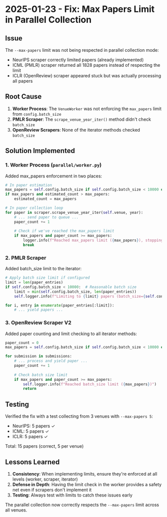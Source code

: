 # 2025-01-23 - Fix: Max Papers Limit in Parallel Collection

## Issue

The `--max-papers` limit was not being respected in parallel collection mode:
- NeurIPS scraper correctly limited papers (already implemented)
- ICML (PMLR) scraper returned all 1828 papers instead of respecting the limit
- ICLR (OpenReview) scraper appeared stuck but was actually processing all papers

## Root Cause

1. **Worker Process**: The `VenueWorker` was not enforcing the `max_papers` limit from `config.batch_size`
2. **PMLR Scraper**: The `scrape_venue_year_iter()` method didn't check `batch_size`
3. **OpenReview Scrapers**: None of the iterator methods checked `batch_size`

## Solution Implemented

### 1. Worker Process (`parallel/worker.py`)

Added max_papers enforcement in two places:

```python
# In paper estimation
max_papers = self.config.batch_size if self.config.batch_size < 10000 else None
if max_papers and estimated_count > max_papers:
    estimated_count = max_papers

# In paper collection loop
for paper in scraper.scrape_venue_year_iter(self.venue, year):
    # ... send paper to queue ...
    paper_count += 1
    
    # Check if we've reached the max_papers limit
    if max_papers and paper_count >= max_papers:
        logger.info(f"Reached max_papers limit ({max_papers}), stopping")
        break
```

### 2. PMLR Scraper

Added batch_size limit to the iterator:

```python
# Apply batch size limit if configured
limit = len(paper_entries)
if self.config.batch_size < 10000:  # Reasonable batch size
    limit = min(self.config.batch_size, len(paper_entries))
    self.logger.info(f"Limiting to {limit} papers (batch_size={self.config.batch_size})")

for i, entry in enumerate(paper_entries[:limit]):
    # ... yield papers ...
```

### 3. OpenReview Scraper V2

Added paper counting and limit checking to all iterator methods:

```python
paper_count = 0
max_papers = self.config.batch_size if self.config.batch_size < 10000 else None

for submission in submissions:
    # ... process and yield paper ...
    paper_count += 1
    
    # Check batch size limit
    if max_papers and paper_count >= max_papers:
        self.logger.info(f"Reached batch_size limit ({max_papers})")
        return
```

## Testing

Verified the fix with a test collecting from 3 venues with `--max-papers 5`:
- NeurIPS: 5 papers ✓
- ICML: 5 papers ✓ 
- ICLR: 5 papers ✓

Total: 15 papers (correct, 5 per venue)

## Lessons Learned

1. **Consistency**: When implementing limits, ensure they're enforced at all levels (worker, scraper, iterator)
2. **Defense in Depth**: Having the limit check in the worker provides a safety net even if scrapers don't implement it
3. **Testing**: Always test with limits to catch these issues early

The parallel collection now correctly respects the `--max-papers` limit across all venues.